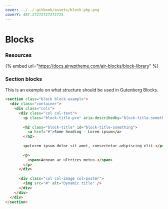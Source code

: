 ```yaml
---
cover: ../../.gitbook/assets/block.php.png
coverY: 487.27272727272725
---
```


# Blocks

### Resources

{% embed url="https://docs.airwptheme.com/air-blocks/block-library" %}

### Section blocks

This is an example on what structure should be used in Gutenberg Blocks.

```html
<section class="block block-example">
  <div class="container">
    <div class="cols">
      <div class="col col-text">
        <p class="block-title-pre" aria-describedby="block-title-something">Some pre-heading</p>
        
        <h2 class="block-title" id="block-title-something">
          <a href="#">Some heading - Lorem ipsum</a>
        </h2>
        
        <p>Lorem ipsum dolor sit amet, consectetur adipiscing elit.</p>
        
        <p>
          <span>Aenean ac ultrices metus.</span>
        </p>
      </div> 
      
      <div class="col col-image col-poster">
        <img src="#" alt="Dynamic title" />
      </div>
    </div>
  </div>
</section>
```

